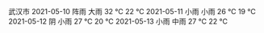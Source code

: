 武汉市
2021-05-10 阵雨 大雨 32 ℃ 22 ℃
2021-05-11 小雨 小雨 26 ℃ 19 ℃
2021-05-12 阴 小雨 27 ℃ 20 ℃
2021-05-13 小雨 中雨 27 ℃ 22 ℃
